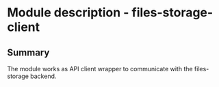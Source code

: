 # Module description - files-storage-client

## Summary

The module works as API client wrapper to communicate with the files-storage backend.
